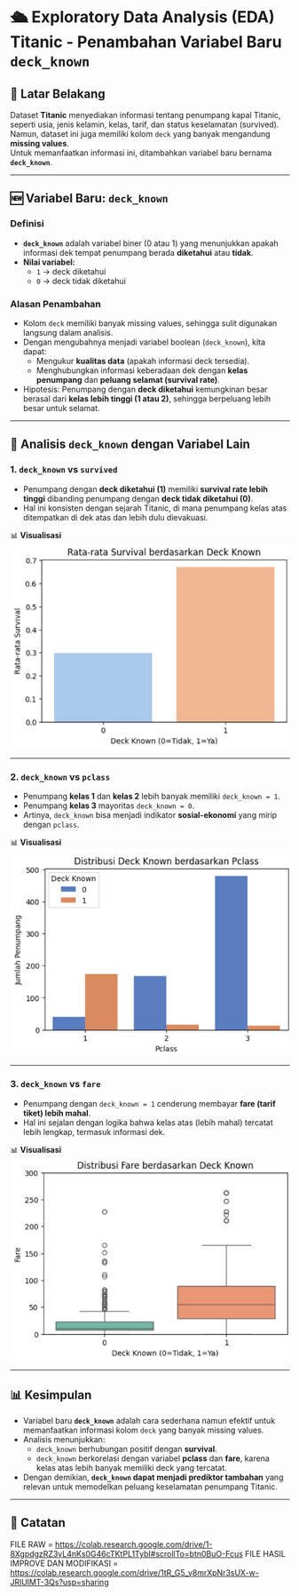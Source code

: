 # 🛳️ Exploratory Data Analysis (EDA) Titanic - Penambahan Variabel Baru `deck_known`

## 📌 Latar Belakang
Dataset **Titanic** menyediakan informasi tentang penumpang kapal Titanic, seperti usia, jenis kelamin, kelas, tarif, dan status keselamatan (survived).  
Namun, dataset ini juga memiliki kolom `deck` yang banyak mengandung **missing values**.  
Untuk memanfaatkan informasi ini, ditambahkan variabel baru bernama **`deck_known`**.

---

## 🆕 Variabel Baru: `deck_known`

### Definisi
- **`deck_known`** adalah variabel biner (0 atau 1) yang menunjukkan apakah informasi dek tempat penumpang berada **diketahui** atau **tidak**.  
- **Nilai variabel:**
  - `1` → deck diketahui  
  - `0` → deck tidak diketahui  

### Alasan Penambahan
- Kolom `deck` memiliki banyak missing values, sehingga sulit digunakan langsung dalam analisis.  
- Dengan mengubahnya menjadi variabel boolean (`deck_known`), kita dapat:
  - Mengukur **kualitas data** (apakah informasi deck tersedia).  
  - Menghubungkan informasi keberadaan dek dengan **kelas penumpang** dan **peluang selamat (survival rate)**.  
- Hipotesis: Penumpang dengan **deck diketahui** kemungkinan besar berasal dari **kelas lebih tinggi (1 atau 2)**, sehingga berpeluang lebih besar untuk selamat.

---

## 🔎 Analisis `deck_known` dengan Variabel Lain

### 1. `deck_known` vs `survived`
- Penumpang dengan **deck diketahui (1)** memiliki **survival rate lebih tinggi** dibanding penumpang dengan **deck tidak diketahui (0)**.  
- Hal ini konsisten dengan sejarah Titanic, di mana penumpang kelas atas ditempatkan di dek atas dan lebih dulu dievakuasi.

📊 **Visualisasi**  
![survive](https://github.com/c14250130-ui/Exploratory-Data-Analysis-EDA---Titanic-Dataset/blob/main/Screenshot%202025-09-18%20115751.png)

---

### 2. `deck_known` vs `pclass`
- Penumpang **kelas 1** dan **kelas 2** lebih banyak memiliki `deck_known = 1`.  
- Penumpang **kelas 3** mayoritas `deck_known = 0`.  
- Artinya, `deck_known` bisa menjadi indikator **sosial-ekonomi** yang mirip dengan `pclass`.

📊 **Visualisasi**  
![pclass](https://github.com/c14250130-ui/Exploratory-Data-Analysis-EDA---Titanic-Dataset/blob/main/Screenshot%202025-09-18%20115805.png)

---

### 3. `deck_known` vs `fare`
- Penumpang dengan `deck_known = 1` cenderung membayar **fare (tarif tiket) lebih mahal**.  
- Hal ini sejalan dengan logika bahwa kelas atas (lebih mahal) tercatat lebih lengkap, termasuk informasi dek.

📊 **Visualisasi**  
![fare](https://github.com/c14250130-ui/Exploratory-Data-Analysis-EDA---Titanic-Dataset/blob/main/Screenshot%202025-09-18%20115822.png)

---

## 📊 Kesimpulan
- Variabel baru **`deck_known`** adalah cara sederhana namun efektif untuk memanfaatkan informasi kolom `deck` yang banyak missing values.  
- Analisis menunjukkan:
  - `deck_known` berhubungan positif dengan **survival**.  
  - `deck_known` berkorelasi dengan variabel **pclass** dan **fare**, karena kelas atas lebih banyak memiliki deck yang tercatat.  
- Dengan demikian, **`deck_known` dapat menjadi prediktor tambahan** yang relevan untuk memodelkan peluang keselamatan penumpang Titanic.

---

## 📂 Catatan
FILE RAW = https://colab.research.google.com/drive/1-8XgpdgzRZ3yL4nKs0G46cTKtPL1TybI#scrollTo=btn0BuO-Fcus
FILE HASIL IMPROVE DAN MODIFIKASI = https://colab.research.google.com/drive/1tR_G5_v8mrXpNr3sUX-w-JRlUlMT-3Qs?usp=sharing
